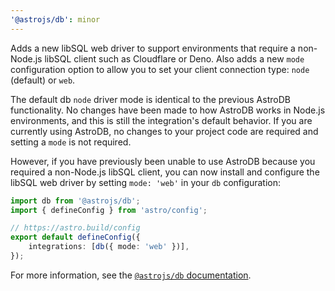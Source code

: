 ```yaml
---
'@astrojs/db': minor
---
```


Adds a new libSQL web driver to support environments that require a non-Node.js libSQL client such as Cloudflare or Deno. Also adds a new `mode` configuration option to allow you to set your client connection type: `node` (default) or `web`.


The default db `node` driver mode is identical to the previous AstroDB functionality. No changes have been made to how AstroDB works in Node.js environments, and this is still the integration's default behavior. If you are currently using AstroDB, no changes to your project code are required and setting a `mode` is not required.

However, if you have previously been unable to use AstroDB because you required a non-Node.js libSQL client, you can now install and configure the libSQL web driver by setting `mode: 'web'` in your `db` configuration:

```ts
import db from '@astrojs/db';
import { defineConfig } from 'astro/config';

// https://astro.build/config
export default defineConfig({
	integrations: [db({ mode: 'web' })],
});
```

For more information, see the [`@astrojs/db` documentation](https://docs.astro.build/en/guides/integrations-guide/db/#mode).